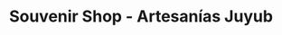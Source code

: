 ---
title: "Souvenir Shop - Artesanías Juyub"
url: /panajachel/souvenir-shop-artesanias-juyub/
shop: Andenken
---